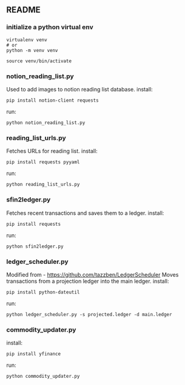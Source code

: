 ## README

### initialize a python virtual env
```
virtualenv venv
# or
python -m venv venv

source venv/bin/activate
```

### notion_reading_list.py
Used to add images to notion reading list database.
install:
```
pip install notion-client requests
```
run:
```
python notion_reading_list.py
```

### reading_list_urls.py
Fetches URLs for reading list.
install:
```
pip install requests pyyaml
```
run:
```
python reading_list_urls.py
```

### sfin2ledger.py
Fetches recent transactions and saves them to a ledger.
install:
```
pip install requests
```
run:
```
python sfin2ledger.py
```

### ledger_scheduler.py
Modified from - https://github.com/tazzben/LedgerScheduler
Moves transactions from a projection ledger into the main ledger.
install:
```
pip install python-dateutil
```
run:
```
python ledger_scheduler.py -s projected.ledger -d main.ledger
```

### commodity_updater.py
install:
```
pip install yfinance
```
run:
```
python commodity_updater.py
```
